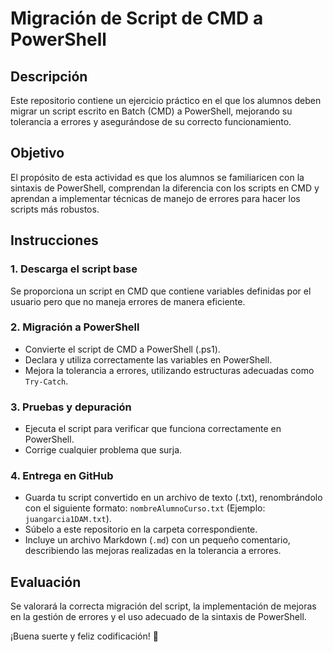 # Migración de Script de CMD a PowerShell

## Descripción
Este repositorio contiene un ejercicio práctico en el que los alumnos deben migrar un script escrito en Batch (CMD) a PowerShell, mejorando su tolerancia a errores y asegurándose de su correcto funcionamiento.

## Objetivo
El propósito de esta actividad es que los alumnos se familiaricen con la sintaxis de PowerShell, comprendan la diferencia con los scripts en CMD y aprendan a implementar técnicas de manejo de errores para hacer los scripts más robustos.

## Instrucciones

### 1. Descarga el script base
Se proporciona un script en CMD que contiene variables definidas por el usuario pero que no maneja errores de manera eficiente.

### 2. Migración a PowerShell
- Convierte el script de CMD a PowerShell (.ps1).
- Declara y utiliza correctamente las variables en PowerShell.
- Mejora la tolerancia a errores, utilizando estructuras adecuadas como `Try-Catch`.

### 3. Pruebas y depuración
- Ejecuta el script para verificar que funciona correctamente en PowerShell.
- Corrige cualquier problema que surja.

### 4. Entrega en GitHub
- Guarda tu script convertido en un archivo de texto (.txt), renombrándolo con el siguiente formato:
  `nombreAlumnoCurso.txt` (Ejemplo: `juangarcia1DAM.txt`).
- Súbelo a este repositorio en la carpeta correspondiente.
- Incluye un archivo Markdown (`.md`) con un pequeño comentario, describiendo las mejoras realizadas en la tolerancia a errores.

## Evaluación
Se valorará la correcta migración del script, la implementación de mejoras en la gestión de errores y el uso adecuado de la sintaxis de PowerShell.

¡Buena suerte y feliz codificación! 🚀

